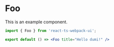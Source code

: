 # Foo

This is an example component.

```jsx
import { Foo } from 'react-ts-webpack-ui';

export default () => <Foo title="Hello dumi!" />
```
